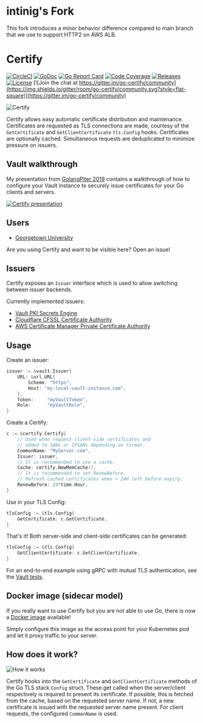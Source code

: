 # intinig's Fork

This fork introduces a minor behavior difference compared to main branch that we use to support HTTP2 on AWS ALB. 

# Certify

[![CircleCI](https://img.shields.io/circleci/project/github/johanbrandhorst/certify/master.svg?style=flat-square)](https://circleci.com/gh/johanbrandhorst/certify)
[![GoDoc](http://img.shields.io/badge/godoc-reference-5272B4.svg?style=flat-square)](https://godoc.org/github.com/johanbrandhorst/certify)
[![Go Report Card](https://goreportcard.com/badge/github.com/johanbrandhorst/certify?style=flat-square)](https://goreportcard.com/report/github.com/johanbrandhorst/certify)
[![Code Coverage](https://img.shields.io/codecov/c/github/johanbrandhorst/certify/master.svg?style=flat-square)](https://codecov.io/gh/johanbrandhorst/certify)
[![Releases](https://img.shields.io/github/release/johanbrandhorst/certify.svg?style=flat-square)](https://github.com/johanbrandhorst/certify/releases)
[![License](https://img.shields.io/github/license/johanbrandhorst/certify.svg?style=flat-square)](LICENSE)
[![Join the chat at https://gitter.im/go-certify/community](https://img.shields.io/gitter/room/go-certify/community.svg?style=flat-square)](https://gitter.im/go-certify/community)

![Certify](logo.png "Certify")

Certify allows easy automatic certificate distribution and maintenance.
Certificates are requested as TLS connections
are made, courtesy of the `GetCertificate` and `GetClientCertificate`
`tls.Config` hooks. Certificates are optionally cached. Simultaneous requests
are deduplicated to minimize pressure on issuers.

## Vault walkthrough

My presentation from [GolangPiter 2019](https://golangpiter.com/en/materials/2646)
contains a walkthrough of how to configure your Vault instance to securely issue
certificates for your Go clients and servers.

[![Certify presentation](https://img.youtube.com/vi/boG7BSRaJ9E/0.jpg)](https://www.youtube.com/watch?v=boG7BSRaJ9E)

## Users

- [Georgetown University](https://www.georgetown.edu/)

Are you using Certify and want to be visible here? Open an issue!

## Issuers

Certify exposes an `Issuer` interface which is used to allow switching
between issuer backends.

Currently implemented issuers:

- [Vault PKI Secrets Engine](https://vaultproject.io)
- [Cloudflare CFSSL Certificate Authority](https://cfssl.org/)
- [AWS Certificate Manager Private Certificate Authority](https://aws.amazon.com/certificate-manager/private-certificate-authority/)

## Usage

Create an issuer:

```go
issuer := &vault.Issuer{
    URL: &url.URL{
        Scheme: "https",
        Host: "my-local-vault-instance.com",
    },
    Token:     "myVaultToken",
    Role:      "myVaultRole",
}
```

Create a Certify:

```go
c := &certify.Certify{
    // Used when request client-side certificates and
    // added to SANs or IPSANs depending on format.
    CommonName: "MyServer.com",
    Issuer: issuer,
    // It is recommended to use a cache.
    Cache: certify.NewMemCache(),
    // It is recommended to set RenewBefore.
    // Refresh cached certificates when < 24H left before expiry.
    RenewBefore: 24*time.Hour,
}
```

Use in your TLS Config:

```go
tlsConfig := &tls.Config{
    GetCertificate: c.GetCertificate,
}
```

That's it! Both server-side and client-side certificates
can be generated:

```go
tlsConfig := &tls.Config{
    GetClientCertificate: c.GetClientCertificate,
}
```

For an end-to-end example using gRPC with mutual TLS authentication,
see the [Vault tests](./issuers/vault/vault_test.go).

## Docker image (sidecar model)

If you really want to use Certify but you are not able to use Go, there is
now a [Docker image](https://hub.docker.com/r/jfbrandhorst/certify) available!

Simply configure this image as the access point for your Kubernetes pod and
let it proxy traffic to your server.

## How does it work?

![How it works](howitworks.svg "How it works")

Certify hooks into the `GetCertificate` and `GetClientCertificate` methods of
the Go TLS stack `Config` struct. These get called when the server/client
respectively is required to present its certificate. If possible, this is
fetched from the cache, based on the requested server name. If not, a new
certificate is issued with the requested server name present. For client
requests, the configured `CommonName` is used.
